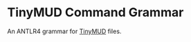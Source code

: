 # TinyMUD Command Grammar

An ANTLR4 grammar for [TinyMUD](https://en.wikipedia.org/wiki/TinyMUD) files.

